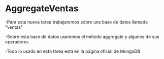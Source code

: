 # AggregateVentas


-Para esta nueva tarea trabajaremos sobre una base de datos llamada "ventas"


-Sobre esta base de datos usaremos el método aggregate y algunos de sus operadores


-Todo lo usado en esta tarea está en la página oficial de MongoDB
